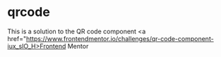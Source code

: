 # qrcode 
This is a solution to the QR code component <a href="https://www.frontendmentor.io/challenges/qr-code-component-iux_sIO_H>Frontend Mentor</a>

